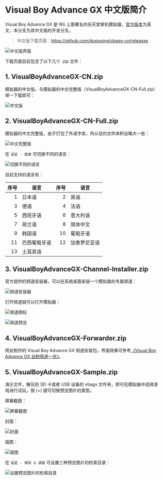 # Visual Boy Advance GX 中文版简介


Visual Boy Advance GX 是 Wii 上面著名的任天堂掌机模拟器，[官方版本](http://wiibrew.org/wiki/Visual_Boy_Advance_GX)为英文，本分支为其中文版的开发分支。

> 中文版下载页面：<https://github.com/duxiuxing/vbagx-cn/releases>

![中文版界面](./vbagx-cn.png)

下载页面目前包含了以下几个 .zip 文件：

## 1. VisualBoyAdvanceGX-CN.zip

模拟器的中文版，与模拟器的中文完整版（VisualBoyAdvanceGX-CN-Full.zip）择一下载即可：

![中文版](./cn-only-description.png)

## 2. VisualBoyAdvanceGX-CN-Full.zip

模拟器的中文完整版，由于打包了外语字库，所以总的文件体积会略大一些：

![中文完整版](./cn-full-description.png)

在 `设定 - 菜单` 可切换不同的语言：

![切换不同的语言](./settings-menu-language-cn.png)

目前支持的语言有：

| 序号 | 语言 | 序号 | 语言 |
| ---: | --- | ---: | --- |
| 1 | 日本语 | 2 | 英语 |
| 3 | 德语 | 4 | 法语 |
| 5 | 西班牙语 | 6 | 意大利语 |
| 7 | 荷兰语 | 8 | 简体中文 |
| 9 | 韩国语 | 10 | 葡萄牙语 |
| 11 | 巴西葡萄牙语 | 12 | 加泰罗尼亚语 |
| 13 | 土耳其语 | | |

## 3. VisualBoyAdvanceGX-Channel-Installer.zip

官方提供的频道安装器，可以在系统桌面安装一个模拟器的专属频道：

![频道安装器](./channel-installer.png)

打开频道就可以打开模拟器：

![频道图标](./channel-icon.png)

![频道预览](./channel-banner.png)

## 4. VisualBoyAdvanceGX-Forwarder.zip

网友制作的 Visual Boy Advance GX 频道安装包，界面效果可参考[《Visual Boy Advance GX 自制频道一览》](../forwarder/README.md)。

## 5. VisualBoyAdvanceGX-Sample.zip

演示文件，解压到 SD 卡或者 USB 设备的 vbagx 文件夹，即可在模拟器中选择游戏进行试玩，按 (+) 键可切换预览图片的类型。

屏幕截图：

![屏幕截图](./vbagx-cn.png)

封面：

![封面](./preview-image-cover.png)

插图：

![插图](./preview-image-artwork.png)

在 `设定 - 保存 & 读取` 可设置三种预览图片的检索目录：

![设置预览图片的检索目录](./settings-saving-loading.png)
